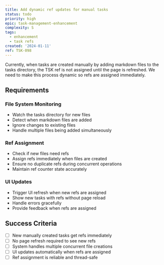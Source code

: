 ```yaml
---
title: Add dynamic ref updates for manual tasks
status: todo
priority: high
epic: task-management-enhancement
complexity: S
tags:
  - enhancement
  - task refs
created: '2024-01-11'
ref: TSK-098
---
```


Currently, when tasks are created manually by adding markdown files to the tasks directory, the TSK ref is not assigned until the page is refreshed. We need to make this process dynamic so refs are assigned immediately.

## Requirements

### File System Monitoring
- Watch the tasks directory for new files
- Detect when markdown files are added
- Ignore changes to existing files
- Handle multiple files being added simultaneously

### Ref Assignment
- Check if new files need refs
- Assign refs immediately when files are created
- Ensure no duplicate refs during concurrent operations
- Maintain ref counter state accurately

### UI Updates
- Trigger UI refresh when new refs are assigned
- Show new tasks with refs without page reload
- Handle errors gracefully
- Provide feedback when refs are assigned

## Success Criteria
- [ ] New manually created tasks get refs immediately
- [ ] No page refresh required to see new refs
- [ ] System handles multiple concurrent file creations
- [ ] UI updates automatically when refs are assigned
- [ ] Ref assignment is reliable and thread-safe 
